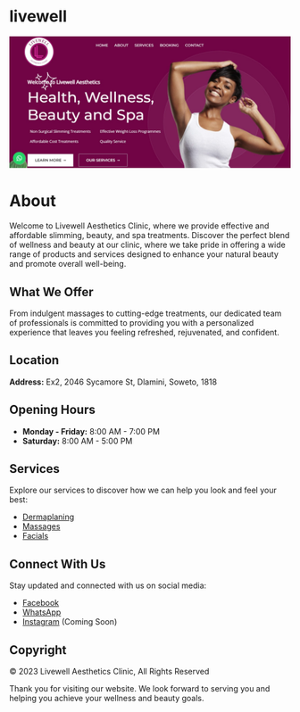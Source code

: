 # livewell

![website front page](/images/site-livewell.jpeg)


# About

Welcome to Livewell Aesthetics Clinic, where we provide effective and affordable slimming, beauty, and spa treatments. Discover the perfect blend of wellness and beauty at our clinic, where we take pride in offering a wide range of products and services designed to enhance your natural beauty and promote overall well-being.

## What We Offer

From indulgent massages to cutting-edge treatments, our dedicated team of professionals is committed to providing you with a personalized experience that leaves you feeling refreshed, rejuvenated, and confident.

## Location

**Address:** Ex2, 2046 Sycamore St, Dlamini, Soweto, 1818

## Opening Hours

- **Monday - Friday:** 8:00 AM - 7:00 PM
- **Saturday:** 8:00 AM - 5:00 PM

## Services

Explore our services to discover how we can help you look and feel your best:

- [Dermaplaning](dermaplanning.html)
- [Massages](massages.html)
- [Facials](radio-frequency-facial.html)

## Connect With Us

Stay updated and connected with us on social media:

- [Facebook](https://www.facebook.com/livewellbeauty)
- [WhatsApp](https://wa.me/27736259697)
- [Instagram](#) (Coming Soon)

## Copyright

&copy; 2023 Livewell Aesthetics Clinic, All Rights Reserved

Thank you for visiting our website. We look forward to serving you and helping you achieve your wellness and beauty goals.

